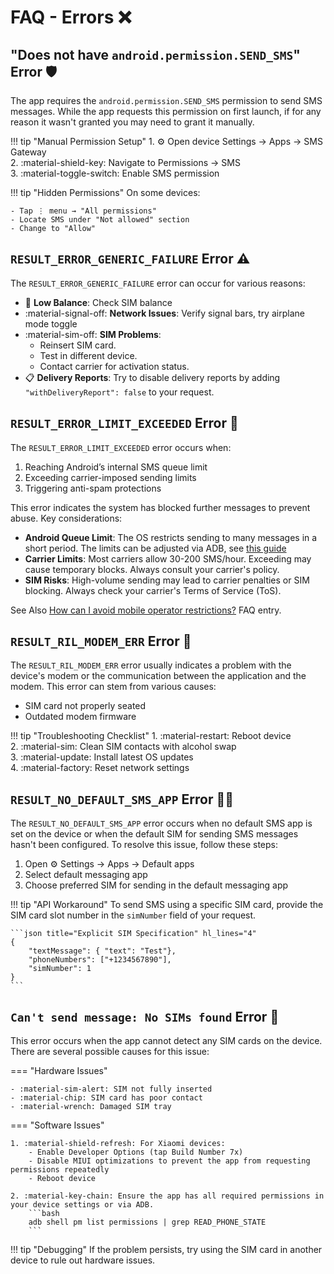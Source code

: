 # FAQ - Errors ❌

## "Does not have `android.permission.SEND_SMS`" Error 🛡️

The app requires the `android.permission.SEND_SMS` permission to send SMS messages. While the app requests this permission on first launch, if for any reason it wasn't granted you may need to grant it manually.

!!! tip "Manual Permission Setup" 
    1. :gear: Open device Settings → Apps → SMS Gateway  
    2. :material-shield-key: Navigate to Permissions → SMS  
    3. :material-toggle-switch: Enable SMS permission  
    
!!! tip "Hidden Permissions"
    On some devices:

    - Tap ⋮ menu → "All permissions"  
    - Locate SMS under "Not allowed" section  
    - Change to "Allow"

## `RESULT_ERROR_GENERIC_FAILURE` Error ⚠️

The `RESULT_ERROR_GENERIC_FAILURE` error can occur for various reasons:

- :money_with_wings: **Low Balance**: Check SIM balance
- :material-signal-off: **Network Issues**: Verify signal bars, try airplane mode toggle
- :material-sim-off: **SIM Problems**:
    - Reinsert SIM card.
    - Test in different device.
    - Contact carrier for activation status.
- 📋 **Delivery Reports**: Try to disable delivery reports by adding `"withDeliveryReport": false` to your request.

## `RESULT_ERROR_LIMIT_EXCEEDED` Error 🚫

The `RESULT_ERROR_LIMIT_EXCEEDED` error occurs when:

1. Reaching Android’s internal SMS queue limit
2. Exceeding carrier-imposed sending limits
3. Triggering anti-spam protections

This error indicates the system has blocked further messages to prevent abuse. Key considerations:

- **Android Queue Limit**: The OS restricts sending to many messages in a short period. The limits can be adjusted via ADB, see [this guide](https://www.xda-developers.com/change-sms-limit-android/)
- **Carrier Limits**: Most carriers allow 30-200 SMS/hour. Exceeding may cause temporary blocks. Always consult your carrier's policy.
- **SIM Risks**: High-volume sending may lead to carrier penalties or SIM blocking. Always check your carrier's Terms of Service (ToS).

See Also [How can I avoid mobile operator restrictions?](./general.md#how-can-i-avoid-mobile-operator-restrictions) FAQ entry.

## `RESULT_RIL_MODEM_ERR` Error 📶

The `RESULT_RIL_MODEM_ERR` error usually indicates a problem with the device's modem or the communication between the application and the modem. This error can stem from various causes:

- SIM card not properly seated  
- Outdated modem firmware  

!!! tip "Troubleshooting Checklist"
    1. :material-restart: Reboot device  
    2. :material-sim: Clean SIM contacts with alcohol swap  
    3. :material-update: Install latest OS updates  
    4. :material-factory: Reset network settings

## `RESULT_NO_DEFAULT_SMS_APP` Error 📱❌

The `RESULT_NO_DEFAULT_SMS_APP` error occurs when no default SMS app is set on the device or when the default SIM for sending SMS messages hasn't been configured. To resolve this issue, follow these steps:

1. Open :gear: Settings → Apps → Default apps  
2. Select default messaging app  
3. Choose preferred SIM for sending in the default messaging app

!!! tip "API Workaround"
    To send SMS using a specific SIM card, provide the SIM card slot number in the `simNumber` field of your request.

    ```json title="Explicit SIM Specification" hl_lines="4"
    {
        "textMessage": { "text": "Test"},
        "phoneNumbers": ["+1234567890"],
        "simNumber": 1
    }
    ```

## `Can't send message: No SIMs found` Error 📴

This error occurs when the app cannot detect any SIM cards on the device. There are several possible causes for this issue:

=== "Hardware Issues"  
 
    - :material-sim-alert: SIM not fully inserted  
    - :material-chip: SIM card has poor contact  
    - :material-wrench: Damaged SIM tray
 
=== "Software Issues"  
 
    1. :material-shield-refresh: For Xiaomi devices:
        - Enable Developer Options (tap Build Number 7x)
        - Disable MIUI optimizations to prevent the app from requesting permissions repeatedly
        - Reboot device
 
    2. :material-key-chain: Ensure the app has all required permissions in your device settings or via ADB.  
        ```bash
        adb shell pm list permissions | grep READ_PHONE_STATE
        ```

!!! tip "Debugging"
    If the problem persists, try using the SIM card in another device to rule out hardware issues.
